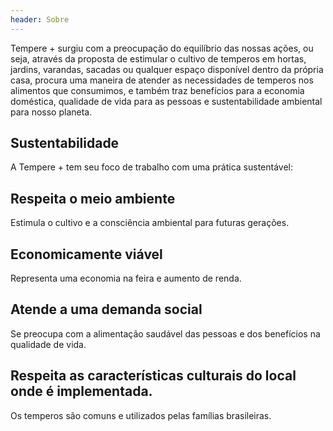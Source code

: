 ```yaml
---
header: Sobre 
---
```

 Tempere + surgiu com a preocupação do equilíbrio das nossas ações, ou seja, através da proposta de estimular o cultivo de temperos em hortas, jardins, varandas, sacadas ou qualquer espaço disponível dentro da própria casa, procura uma maneira de atender as necessidades de temperos nos alimentos que consumimos, e também traz benefícios para a economia doméstica, qualidade de vida para as pessoas e sustentabilidade ambiental para nosso planeta. 

## Sustentabilidade
 A Tempere + tem seu foco de trabalho com uma prática sustentável:

## Respeita o meio ambiente

 Estimula o cultivo e a consciência ambiental para futuras gerações.
  
## Economicamente viável
  
 Representa uma economia na feira e aumento de renda.
  
## Atende a uma demanda social
  
 Se preocupa com a alimentação saudável das pessoas e dos benefícios na qualidade de vida.
  
  
## Respeita as características culturais do local onde é implementada.  
  
 Os temperos são comuns e utilizados pelas famílias brasileiras.
  
